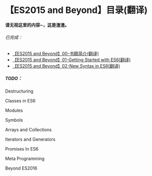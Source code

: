 # 【ES2015 and Beyond】目录(翻译)



**请无视这里的内容~，这是渣渣。**



###### 已完成：

- [【ES2015 and Beyond】00-书籍简介(翻译)](00.md)
- [【ES2015 and Beyond】01-Getting Started with ES6(翻译)](01.md)
- [【ES2015 and Beyond】02-New Syntax in ES6(翻译)](submenu/02.md)





##### TODO：



Destructuring

Classes in ES6

Modules

Symbols

Arrays and Collections

Iterators and Generators

Promises In ES6

Meta Programming

Beyond ES2016

